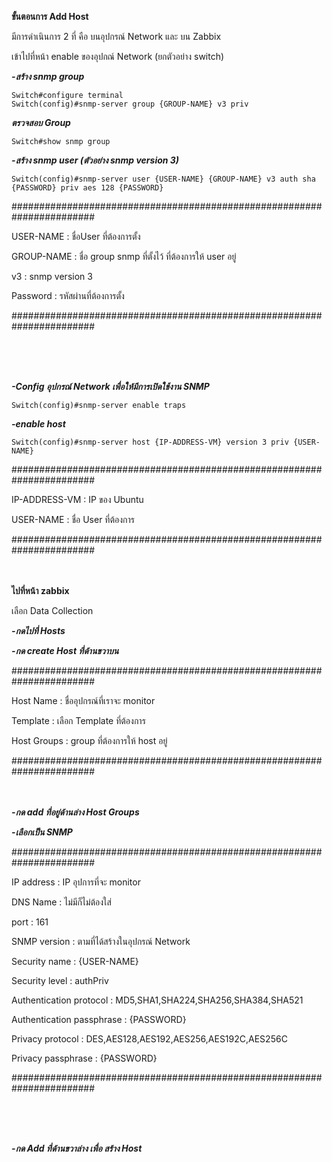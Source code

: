 **ขั้นตอนการ Add Host**

มีการดำเนินการ 2 ที่ คือ บนอุปกรณ์ Network และ บน Zabbix

เข้าไปที่หน้า enable ของอุปกณ์ Network (ยกตัวอย่าง switch)

***-สร้าง snmp group***
~~~
Switch#configure terminal
Switch(config)#snmp-server group {GROUP-NAME} v3 priv
~~~

***ตรวจสอบ Group***
~~~
Switch#show snmp group
~~~
 ***-สร้าง snmp user (ตัวอย่าง snmp version 3)***
 ~~~
Switch(config)#snmp-server user {USER-NAME} {GROUP-NAME} v3 auth sha {PASSWORD} priv aes 128 {PASSWORD}
 ~~~

#######################################################################

USER-NAME : ชื่อUser ที่ต้องการตั้ง

GROUP-NAME : ชื่อ group snmp ที่ตั้งไว้ ที่ต้องการให้ user อยู่

v3 : snmp version 3

Password : รหัสผ่านที่ต้องการตั้ง

#######################################################################

<br>
<br>
<br>

***-Config อุปกรณ์ Network เพื่อให้มีการเปิดใช้งาน SNMP***
~~~
Switch(config)#snmp-server enable traps
~~~


***-enable host***

~~~
Switch(config)#snmp-server host {IP-ADDRESS-VM} version 3 priv {USER-NAME}
~~~
#######################################################################

IP-ADDRESS-VM : IP ของ Ubuntu

USER-NAME : ชื่อ User ที่ต้องการ

#######################################################################
<br>
<br>
<br>



**ไปที่หน้า zabbix**

เลือก Data Collection

***-กดไปที่ Hosts***

***-กด create Host ที่ด้านขวาบน***

#######################################################################
   
Host Name : ชื่ออุปกรณ์ที่เราจะ monitor 

Template : เลือก Template ที่ต้องการ 

Host Groups : group ที่ต้องการให้ host อยู่

#######################################################################
<br>
<br>
<br>

***-กด add ที่อยู่ด้านล่าง Host Groups***

***-เลือกเป็น SNMP***

#######################################################################

IP address : IP อุปการที่จะ monitor 

DNS Name : ไม่มีก็ไม่ต้องใส่

port : 161

SNMP version : ตามที่ได้สร้างในอุปกรณ์ Network

Security name : {USER-NAME}

Security level : authPriv

Authentication protocol : MD5,SHA1,SHA224,SHA256,SHA384,SHA521

Authentication passphrase : {PASSWORD}

Privacy protocol : DES,AES128,AES192,AES256,AES192C,AES256C

Privacy passphrase : {PASSWORD}

#######################################################################

<br>
<br>
<br>

***-กด Add  ที่ด้านขวาล่าง เพื่อ สร้าง Host***
